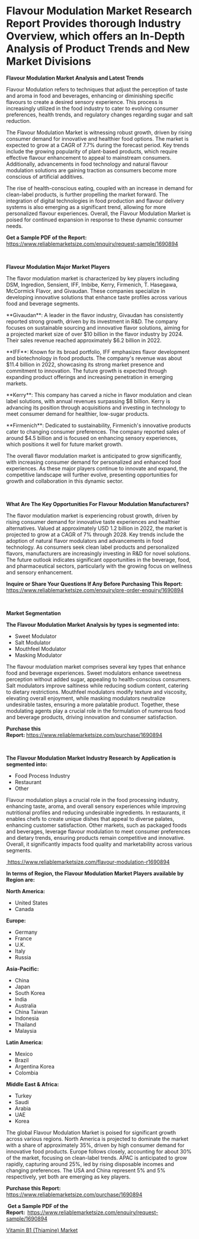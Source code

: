 <p><h1>Flavour Modulation Market Research Report Provides thorough Industry Overview, which offers an In-Depth Analysis of Product Trends and New Market Divisions</h1></p><p><strong>Flavour Modulation Market Analysis and Latest Trends</strong></p>
<p><p>Flavour Modulation refers to techniques that adjust the perception of taste and aroma in food and beverages, enhancing or diminishing specific flavours to create a desired sensory experience. This process is increasingly utilized in the food industry to cater to evolving consumer preferences, health trends, and regulatory changes regarding sugar and salt reduction.</p><p>The Flavour Modulation Market is witnessing robust growth, driven by rising consumer demand for innovative and healthier food options. The market is expected to grow at a CAGR of 7.7% during the forecast period. Key trends include the growing popularity of plant-based products, which require effective flavour enhancement to appeal to mainstream consumers. Additionally, advancements in food technology and natural flavour modulation solutions are gaining traction as consumers become more conscious of artificial additives.</p><p>The rise of health-conscious eating, coupled with an increase in demand for clean-label products, is further propelling the market forward. The integration of digital technologies in food production and flavour delivery systems is also emerging as a significant trend, allowing for more personalized flavour experiences. Overall, the Flavour Modulation Market is poised for continued expansion in response to these dynamic consumer needs.</p></p>
<p><strong>Get a Sample PDF of the Report:&nbsp;</strong> <a href="https://www.reliablemarketsize.com/enquiry/request-sample/1690894?utm_campaign=1884&utm_medium=2&utm_source=Github&utm_content=ia&utm_term=06012025&utm_id=flavour-modulation">https://www.reliablemarketsize.com/enquiry/request-sample/1690894</a></p>
<p>&nbsp;</p>
<p><strong>Flavour Modulation Major Market Players</strong></p>
<p><p>The flavor modulation market is characterized by key players including DSM, Ingredion, Sensient, IFF, Imbibe, Kerry, Firmenich, T. Hasegawa, McCormick Flavor, and Givaudan. These companies specialize in developing innovative solutions that enhance taste profiles across various food and beverage segments.</p><p>**Givaudan**: A leader in the flavor industry, Givaudan has consistently reported strong growth, driven by its investment in R&D. The company focuses on sustainable sourcing and innovative flavor solutions, aiming for a projected market size of over $10 billion in the flavor industry by 2024. Their sales revenue reached approximately $6.2 billion in 2022.</p><p>**IFF**: Known for its broad portfolio, IFF emphasizes flavor development and biotechnology in food products. The company's revenue was about $11.4 billion in 2022, showcasing its strong market presence and commitment to innovation. The future growth is expected through expanding product offerings and increasing penetration in emerging markets.</p><p>**Kerry**: This company has carved a niche in flavor modulation and clean label solutions, with annual revenues surpassing $8 billion. Kerry is advancing its position through acquisitions and investing in technology to meet consumer demand for healthier, low-sugar products.</p><p>**Firmenich**: Dedicated to sustainability, Firmenich's innovative products cater to changing consumer preferences. The company reported sales of around $4.5 billion and is focused on enhancing sensory experiences, which positions it well for future market growth.</p><p>The overall flavor modulation market is anticipated to grow significantly, with increasing consumer demand for personalized and enhanced food experiences. As these major players continue to innovate and expand, the competitive landscape will further evolve, presenting opportunities for growth and collaboration in this dynamic sector.</p></p>
<p>&nbsp;</p>
<p><strong>What Are The Key Opportunities For Flavour Modulation Manufacturers?</strong></p>
<p><p>The flavor modulation market is experiencing robust growth, driven by rising consumer demand for innovative taste experiences and healthier alternatives. Valued at approximately USD 1.2 billion in 2022, the market is projected to grow at a CAGR of 7% through 2028. Key trends include the adoption of natural flavor modulators and advancements in food technology. As consumers seek clean label products and personalized flavors, manufacturers are increasingly investing in R&D for novel solutions. The future outlook indicates significant opportunities in the beverage, food, and pharmaceutical sectors, particularly with the growing focus on wellness and sensory enhancement.</p></p>
<p><strong>Inquire or Share Your Questions If Any Before Purchasing This Report:</strong> <a href="https://www.reliablemarketsize.com/enquiry/pre-order-enquiry/1690894?utm_campaign=1884&utm_medium=2&utm_source=Github&utm_content=ia&utm_term=06012025&utm_id=flavour-modulation">https://www.reliablemarketsize.com/enquiry/pre-order-enquiry/1690894</a></p>
<p>&nbsp;</p>
<p><strong>Market Segmentation</strong></p>
<p><strong>The Flavour Modulation Market Analysis by types is segmented into:</strong></p>
<p><ul><li>Sweet Modulator</li><li>Salt Modulator</li><li>Mouthfeel Modulator</li><li>Masking Modulator</li></ul></p>
<p><p>The flavour modulation market comprises several key types that enhance food and beverage experiences. Sweet modulators enhance sweetness perception without added sugar, appealing to health-conscious consumers. Salt modulators improve saltiness while reducing sodium content, catering to dietary restrictions. Mouthfeel modulators modify texture and viscosity, elevating overall enjoyment, while masking modulators neutralize undesirable tastes, ensuring a more palatable product. Together, these modulating agents play a crucial role in the formulation of numerous food and beverage products, driving innovation and consumer satisfaction.</p></p>
<p><strong>Purchase this Report:&nbsp;</strong><a href="https://www.reliablemarketsize.com/purchase/1690894?utm_campaign=1884&utm_medium=2&utm_source=Github&utm_content=ia&utm_term=06012025&utm_id=flavour-modulation">https://www.reliablemarketsize.com/purchase/1690894</a></p>
<p>&nbsp;</p>
<p><strong>The Flavour Modulation Market Industry Research by Application is segmented into:</strong></p>
<p><ul><li>Food Process Industry</li><li>Restaurant</li><li>Other</li></ul></p>
<p><p>Flavour modulation plays a crucial role in the food processing industry, enhancing taste, aroma, and overall sensory experiences while improving nutritional profiles and reducing undesirable ingredients. In restaurants, it enables chefs to create unique dishes that appeal to diverse palates, enhancing customer satisfaction. Other markets, such as packaged foods and beverages, leverage flavour modulation to meet consumer preferences and dietary trends, ensuring products remain competitive and innovative. Overall, it significantly impacts food quality and marketability across various segments.</p></p>
<p><a href="https://www.reliablemarketsize.com/flavour-modulation-r1690894?utm_campaign=1884&utm_medium=2&utm_source=Github&utm_content=ia&utm_term=06012025&utm_id=flavour-modulation">&nbsp;https://www.reliablemarketsize.com/flavour-modulation-r1690894</a></p>
<p><strong>In terms of Region, the Flavour Modulation Market Players available by Region are:</strong></p>
<p>
    <p> <strong> North America: </strong>
        <ul>
            <li>United States</li>
            <li>Canada</li>
        </ul>
        </p> 
    <p> <strong> Europe: </strong>
        <ul>
            <li>Germany</li>
            <li>France</li>
            <li>U.K.</li>
            <li>Italy</li>
            <li>Russia</li>
        </ul>
        </p> 
    <p> <strong> Asia-Pacific: </strong>
        <ul>
            <li>China</li>
            <li>Japan</li>
            <li>South Korea</li>
            <li>India</li>
            <li>Australia</li>
            <li>China Taiwan</li>
            <li>Indonesia</li>
            <li>Thailand</li>
            <li>Malaysia</li>
        </ul>
        </p> 
    <p> <strong> Latin America: </strong>
        <ul>
            <li>Mexico</li>
            <li>Brazil</li>
            <li>Argentina Korea</li>
            <li>Colombia</li>
        </ul>
        </p> 
    <p> <strong> Middle East & Africa: </strong>
        <ul>
            <li>Turkey</li>
            <li>Saudi</li>
            <li>Arabia</li>
            <li>UAE</li>
            <li>Korea</li>
        </ul>
    </p>
    </p>
<p><p>The global Flavour Modulation Market is poised for significant growth across various regions. North America is projected to dominate the market with a share of approximately 35%, driven by high consumer demand for innovative food products. Europe follows closely, accounting for about 30% of the market, focusing on clean-label trends. APAC is anticipated to grow rapidly, capturing around 25%, led by rising disposable incomes and changing preferences. The USA and China represent 5% and 5% respectively, yet both are emerging as key players.</p></p>
<p><strong>Purchase this Report: </strong><a href="https://www.reliablemarketsize.com/purchase/1690894?utm_campaign=1884&utm_medium=2&utm_source=Github&utm_content=ia&utm_term=06012025&utm_id=flavour-modulation">https://www.reliablemarketsize.com/purchase/1690894</a></p>
<p>&nbsp;<strong>Get a Sample PDF of the Report:&nbsp;&nbsp;</strong><a href="https://www.reliablemarketsize.com/enquiry/request-sample/1690894?utm_campaign=1884&utm_medium=2&utm_source=Github&utm_content=ia&utm_term=06012025&utm_id=flavour-modulation">https://www.reliablemarketsize.com/enquiry/request-sample/1690894</a></p>
<p><strong></strong></p>
<p><p><a href="https://github.com/pizolina/Market-Research-Report-List-6/blob/main/vitamin-b1-thiamine-market.md?utm_campaign=1884&utm_medium=2&utm_source=Github&utm_content=ia&utm_term=06012025&utm_id=flavour-modulation">Vitamin B1 (Thiamine) Market</a></p></p>